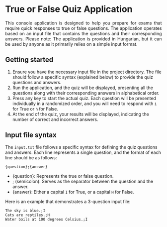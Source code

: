 
# True or False Quiz Application
<p align="justify">This console application is designed to help you prepare for exams that require quick responses to true or false questions. The application operates based on an input file that contains the questions and their corresponding answers. Please note: The application is provided in Hungarian, but it can be used by anyone as it primarily relies on a simple input format.</p>

## Getting started
1. Ensure you have the necessary input file in the project directory. The file should follow a specific syntax (explained below) to provide the quiz questions and answers.
2. Run the application, and the quiz will be displayed, presenting all the questions along with their corresponding answers in alphabetical order.
3. Press any key to start the actual quiz. Each question will be presented individually in a randomized order, and you will need to respond with `i` for True or `h` for False.
4. At the end of the quiz, your results will be displayed, indicating the number of correct and incorrect answers.

## Input file syntax
The `input.txt` file follows a specific syntax for defining the quiz questions and answers. Each line represents a single question, and the format of each line should be as follows:
```
{question};{answer}
```
* {question}: Represents the true or false question.
* ; (semicolon): Serves as the separator between the question and the answer.
* {answer}: Either a capital `I` for True, or a capital `H` for False.

Here is an example that demonstrates a 3-question input file:

```
The sky is blue.;I
Cats are reptiles.;H
Water boils at 100 degrees Celsius.;I
```
